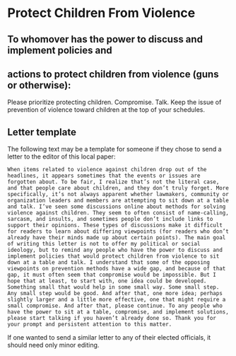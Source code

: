 # Protect Children From Violence

## To whomover has the power to discuss and implement policies and
## actions to protect children from violence (guns or otherwise):

Please prioritize protecting children. Compromise. Talk. Keep the
issue of prevention of violence toward children at the top of your
schedules.

## Letter template

The following text may be a template for someone if they chose to send
a letter to the editor of this local paper:

```
When items related to violence against children drop out of the
headlines, it appears sometimes that the events or issues are
forgotten about. To be fair, I realize that’s not the literal case,
and that people care about children, and they don’t truly forget. More
specifically, it’s not always apparent whether lawmakers, community or
organization leaders and members are attempting to sit down at a table
and talk. I’ve seen some discussions online about methods for solving
violence against children. They seem to often consist of name-calling,
sarcasm, and insults, and sometimes people don’t include links to
support their opinions. These types of discussions make it difficult
for readers to learn about differing viewpoints (for readers who don’t
already have their minds made up about certain points). The main goal
of writing this letter is not to offer my political or social
ideology, but to remind any people who have the power to discuss and
implement policies that would protect children from violence to sit
down at a table and talk. I understand that some of the opposing
viewpoints on prevention methods have a wide gap, and because of that
gap, it must often seem that compromise would be impossible. But I
hope that at least, to start with, one idea could be developed.
Something small that would help in some small way. Some small step.
Any small step would be good. And after that, one more idea; perhaps
slightly larger and a little more effective, one that might require a
small compromise. And after that, please continue. To any people who
have the power to sit at a table, compromise, and implement solutions,
please start talking if you haven’t already done so. Thank you for
your prompt and persistent attention to this matter.
```

If one wanted to send a similar letter to any of their elected officials, it
should need only minor editing.

